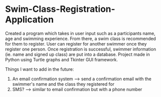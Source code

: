 # Swim-Class-Registration-Application
Created a program which takes in user input such as a participants name, age and swimming experience. From there, a swim class is recommended for them to register. User can register for another swimmer once they register one person. Once registration is successful, swimmer information (ie. name and signed up class) are put into a database. Project made in Python using Turtle graphs and Tkinter GUI framework.

Things I want to add in the future:
1. An email confirmation system --> send a confirmation email with the swimmer's name and the class they registered for
2. SMS? --> similar to email confirmation but with a phone number
